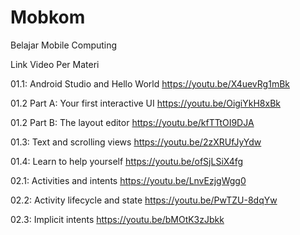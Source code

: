 # Mobkom
Belajar Mobile Computing

Link Video Per Materi

01.1: Android Studio and Hello World
https://youtu.be/X4uevRg1mBk


01.2 Part A: Your first interactive UI
https://youtu.be/OigiYkH8xBk


01.2 Part B: The layout editor
https://youtu.be/kfTTtOI9DJA


01.3: Text and scrolling views
https://youtu.be/2zXRUfJyYdw


01.4: Learn to help yourself
https://youtu.be/ofSjLSiX4fg


02.1: Activities and intents
https://youtu.be/LnvEzjgWgg0


02.2: Activity lifecycle and state
https://youtu.be/PwTZU-8dqYw


02.3: Implicit intents
https://youtu.be/bMOtK3zJbkk

